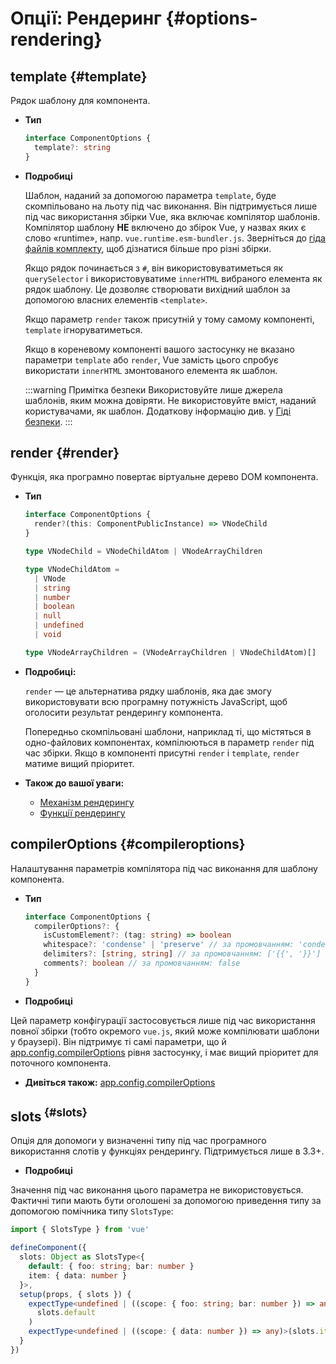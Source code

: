 # Опції: Рендеринг {#options-rendering}

## template {#template}

Рядок шаблону для компонента.

- **Тип**

  ```ts
  interface ComponentOptions {
    template?: string
  }
  ```

- **Подробиці**

  Шаблон, наданий за допомогою параметра `template`, буде скомпільовано на льоту під час виконання. Він підтримується лише під час використання збірки Vue, яка включає компілятор шаблонів. Компілятор шаблону **НЕ** включено до збірок Vue, у назвах яких є слово «runtime», напр. `vue.runtime.esm-bundler.js`. Зверніться до [гіда файлів комплекту](https://github.com/vuejs/core/tree/main/packages/vue#which-dist-file-to-use), щоб дізнатися більше про різні збірки.

  Якщо рядок починається з `#`, він використовуватиметься як `querySelector` і використовуватиме `innerHTML` вибраного елемента як рядок шаблону. Це дозволяє створювати вихідний шаблон за допомогою власних елементів `<template>`.

  Якщо параметр `render` також присутній у тому самому компоненті, `template` ігноруватиметься.

  Якщо в кореневому компоненті вашого застосунку не вказано параметри `template` або `render`, Vue замість цього спробує використати `innerHTML` змонтованого елемента як шаблон.

  :::warning Примітка безпеки
  Використовуйте лише джерела шаблонів, яким можна довіряти. Не використовуйте вміст, наданий користувачами, як шаблон. Додаткову інформацію див. у [Гіді безпеки](/guide/best-practices/security#rule-no-1-never-use-non-trusted-templates).
  :::

## render {#render}

Функція, яка програмно повертає віртуальне дерево DOM компонента.

- **Тип**

  ```ts
  interface ComponentOptions {
    render?(this: ComponentPublicInstance) => VNodeChild
  }

  type VNodeChild = VNodeChildAtom | VNodeArrayChildren

  type VNodeChildAtom =
    | VNode
    | string
    | number
    | boolean
    | null
    | undefined
    | void

  type VNodeArrayChildren = (VNodeArrayChildren | VNodeChildAtom)[]
  ```

- **Подробиці:**

  `render` — це альтернатива рядку шаблонів, яка дає змогу використовувати всю програмну потужність JavaScript, щоб оголосити результат рендерингу компонента.

  Попередньо скомпільовані шаблони, наприклад ті, що містяться в одно-файлових компонентах, компілюються в параметр `render` під час збірки. Якщо в компоненті присутні `render` і `template`, `render` матиме вищий пріоритет.

- **Також до вашої уваги:**
  - [Механізм рендерингу](/guide/extras/rendering-mechanism)
  - [Функції рендерингу](/guide/extras/render-function)

## compilerOptions {#compileroptions}

Налаштування параметрів компілятора під час виконання для шаблону компонента.

- **Тип**

  ```ts
  interface ComponentOptions {
    compilerOptions?: {
      isCustomElement?: (tag: string) => boolean
      whitespace?: 'condense' | 'preserve' // за промовчанням: 'condense'
      delimiters?: [string, string] // за промовчанням: ['{{', '}}']
      comments?: boolean // за промовчанням: false
    }
  }
  ```

- **Подробиці**

Цей параметр конфігурації застосовується лише під час використання повної збірки (тобто окремого `vue.js`, який може компілювати шаблони у браузері). Він підтримує ті самі параметри, що й [app.config.compilerOptions](/api/application#app-config-compileroptions) рівня застосунку, і має вищий пріоритет для поточного компонента.

- **Дивіться також:** [app.config.compilerOptions](/api/application#app-config-compileroptions)

## slots<sup class="vt-badge ts"/> {#slots}

Опція для допомоги у визначенні типу під час програмного використання слотів у функціях рендерингу. Підтримується лише в 3.3+.

- **Подробиці**

Значення під час виконання цього параметра не використовується. Фактичні типи мають бути оголошені за допомогою приведення типу за допомогою помічника типу `SlotsType`:

```ts
import { SlotsType } from 'vue'

defineComponent({
  slots: Object as SlotsType<{
    default: { foo: string; bar: number }
    item: { data: number }
  }>,
  setup(props, { slots }) {
    expectType<undefined | ((scope: { foo: string; bar: number }) => any)>(
      slots.default
    )
    expectType<undefined | ((scope: { data: number }) => any)>(slots.item)
  }
})
```
